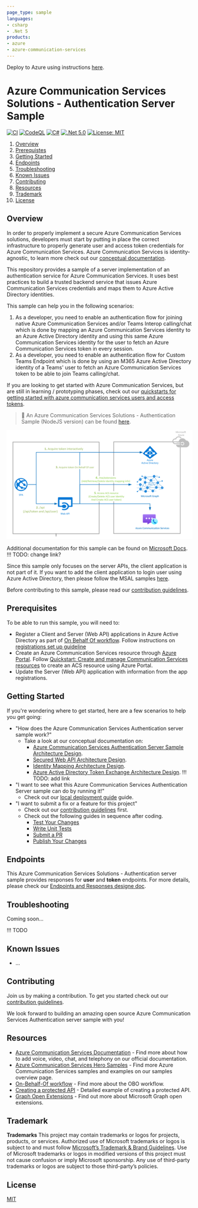 ```yaml
---
page_type: sample
languages:
- csharp
- .Net 5
products:
- azure
- azure-communication-services
---
```


Deploy to Azure using instructions [here](./docs/deployment-guides/deploy-and-test-sample-on-azure.md).

# Azure Communication Services Solutions - Authentication Server Sample

[![CI](https://github.com/Azure-Samples/communication-services-authentication-hero-csharp/actions/workflows/ci.yml/badge.svg)](https://github.com/Azure-Samples/communication-services-authentication-hero-csharp/actions/workflows/ci.yml)
[![CodeQL](https://github.com/Azure-Samples/communication-services-authentication-hero-csharp/actions/workflows/codeql-analysis.yml/badge.svg)](https://github.com/Azure-Samples/communication-services-authentication-hero-csharp/actions/workflows/codeql-analysis.yml)
[![C#](https://img.shields.io/badge/%3C%2F%3E-C%23-blue)](https://dotnet.microsoft.com/en-us/languages/csharp)
[![.Net 5.0](https://img.shields.io/badge/%3C%2F%3E-.Net5.0-%230074c1.svg)](https://dotnet.microsoft.com/en-us/)
[![License: MIT](https://img.shields.io/badge/License-MIT-yellow.svg)](https://opensource.org/licenses/MIT)

1. [Overview](#overview)
2. [Prerequistes](#prerequisites)
3. [Getting Started](#getting-started)
4. [Endpoints](#endpoints)
5. [Troubleshooting](#troubleshooting)
6. [Known Issues](#known-issues)
7. [Contributing](#contributing)
8. [Resources](#resources)
9. [Trademark](#trademark)
10. [License](#license)

## Overview

In order to properly implement a secure Azure Communication Services solutions, developers must start by putting in place the correct infrastructure to properly generate user and access token credentials for Azure Communication Services. Azure Communication Services is identity-agnostic, to learn more check out our [conceptual documentation](https://docs.microsoft.com/azure/communication-services/concepts/identity-model).

This repository provides a sample of a server implementation of an authentication service for Azure Communication Services. It uses best practices to build a trusted backend service that issues Azure Communication Services credentials and maps them to Azure Active Directory identities. 

This sample can help you in the following scenarios:
1. As a developer, you need to enable an authentication flow for joining native Azure Communication Services and/or Teams Interop calling/chat which is done by mapping an Azure Communication Services identity to an Azure Active Directory identity and using this same Azure Communication Services identity for the user to fetch an Azure Communication Services token in every session.
2. As a developer, you need to enable an authentication flow for Custom Teams Endpoint which is done by using an M365 Azure Active Directory identity of a Teams' user to fetch an Azure Communication Services token to be able to join Teams calling/chat.

If you are looking to get started with Azure Communication Services, but are still in learning / prototyping phases, check out our [quickstarts for getting started with azure communication services users and access tokens](https://docs.microsoft.com/en-us/azure/communication-services/quickstarts/access-tokens?pivots=programming-language-csharp).

> :loudspeaker: An Azure Communication Services Solutions - Authentication Sample (NodeJS version) can be found [here](https://github.com/Azure-Samples/communication-services-authentication-hero-nodejs).

![Azure Communication Services Authentication Server Sample Overview Flow](docs/images/ACS-Authentication-Server-Sample_Overview-Flow.png)

Additional documentation for this sample can be found on [Microsoft Docs](https://docs.microsoft.com/azure/communication-services/samples/calling-hero-sample). !!! TODO: change link?

Since this sample only focuses on the server APIs, the client application is not part of it. If you want to add the client application to login user using Azure Active Directory, then please follow the MSAL samples [here](https://github.com/AzureAD/microsoft-authentication-library-for-js).

Before contributing to this sample, please read our [contribution guidelines](./CONTRIBUTING.md).

## Prerequisites

To be able to run this sample, you will need to:

- Register a Client and Server (Web API) applications in Azure Active Directory as part of [On Behalf Of workflow](https://docs.microsoft.com/en-us/azure/active-directory/develop/v2-oauth2-on-behalf-of-flow). Follow instructions on [registrations set up guideline](../deployment-guides/set-up-app-registrations.md)
- Create an Azure Communication Services resource through [Azure Portal](https://docs.microsoft.com/en-us/azure/communication-services/quickstarts/create-communication-resource?tabs=linux&pivots=platform-azp). Follow [Quickstart: Create and manage Communication Services resources](https://docs.microsoft.com/en-us/azure/communication-services/quickstarts/create-communication-resource?tabs=windows&pivots=platform-azp) to create an ACS resource using Azure Portal.
- Update the Server (Web API) application with information from the app registrations.

## Getting Started

If you're wondering where to get started, here are a few scenarios to help you get going:

* "How does the Azure Communication Services Authentication server sample work?"
  * Take a look at our conceptual documentation on:
    - [Azure Communication Services Authentication Server Sample Architecture Design](./docs/design-guides/architecture-overview.md).
    - [Secured Web API Architecture Design](./docs/design-guides/secured-web-api-design.md).
    - [Identity Mapping Architecture Design](./docs/design-guides/identity-mapping-design-graph-open-extensions.md).
    - [Azure Active Directory Token Exchange Architecture Design](). !!! TODO: add link
* "I want to see what this Azure Communication Services Authentication Server sample can do by running it!"
  * Check out our [local deployment guide](./docs/deployment-guides/deploy-locally.md) guide.
* "I want to submit a fix or a feature for this project"
  * Check out our [contribution guidelines](CONTRIBUTING.md) first.
  * Check out the following guides in sequence after coding.
    * [Test Your Changes](<docs/contribution-guides/2. test-your-changes.md>)
    * [Write Unit Tests](<docs/contribution-guides/3. write-unit-tests.md>)
    * [Submit a PR](<docs/contribution-guides/4. submit-a-pr.md>)
    * [Publish Your Changes](<docs/contribution-guides/5. publish-your-changes.md>)

## Endpoints

This Azure Communication Services Solutions - Authentication server sample provides responses for **user** and **token** endpoints. For more details, please check our [Endpoints and Responses designe doc](./docs/design-guides/endpoints-and-responses.md).

## Troubleshooting

Coming soon...

!!! TODO

## Known Issues

- ...

## Contributing

Join us by making a contribution. To get you started check out our [contribution guidelines](CONTRIBUTING.md).

We look forward to building an amazing open source Azure Communication Services Authentication server sample with you!

## Resources

- [Azure Communication Services Documentation](https://docs.microsoft.com/en-us/azure/communication-services/) - Find more about how to add voice, video, chat, and telephony on our official documentation.
- [Azure Communication Services Hero Samples](https://docs.microsoft.com/en-us/azure/communication-services/samples/overview) - Find more Azure Communication Services samples and examples on our samples overview page.
- [On-Behalf-Of workflow](https://docs.microsoft.com/en-us/azure/active-directory/develop/v2-oauth2-on-behalf-of-flow) - Find more about the OBO workflow.
- [Creating a protected API](https://github.com/Azure-Samples/active-directory-dotnet-native-aspnetcore-v2/tree/master/2.%20Web%20API%20now%20calls%20Microsoft%20Graph) - Detailed example of creating a protected API.
- [Graph Open Extensions](https://docs.microsoft.com/en-us/graph/extensibility-open-users) - Find out more about Microsoft Graph open extensions.

## Trademark

**Trademarks** This project may contain trademarks or logos for projects, products, or services. Authorized use of Microsoft trademarks or logos is subject to and must follow [Microsoft’s Trademark & Brand Guidelines](https://www.microsoft.com/en-us/legal/intellectualproperty/trademarks/usage/general). Use of Microsoft trademarks or logos in modified versions of this project must not cause confusion or imply Microsoft sponsorship. Any use of third-party trademarks or logos are subject to those third-party’s policies.

## License

[MIT](LICENSE.md)
